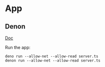 # App

## Denon

[Doc](https://deno.land/x/denon)

Run the app:

```
deno run --allow-net --allow-read server.ts
denon run --allow-net --allow-read server.ts
```
